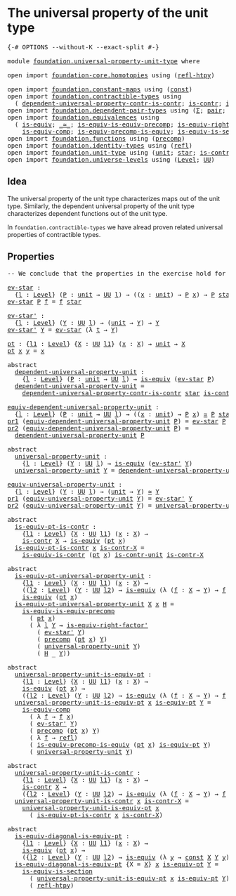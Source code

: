 # The universal property of the unit type

<pre class="Agda"><a id="52" class="Symbol">{-#</a> <a id="56" class="Keyword">OPTIONS</a> <a id="64" class="Pragma">--without-K</a> <a id="76" class="Pragma">--exact-split</a> <a id="90" class="Symbol">#-}</a>

<a id="95" class="Keyword">module</a> <a id="102" href="foundation.universal-property-unit-type.html" class="Module">foundation.universal-property-unit-type</a> <a id="142" class="Keyword">where</a>

<a id="149" class="Keyword">open</a> <a id="154" class="Keyword">import</a> <a id="161" href="foundation-core.homotopies.html" class="Module">foundation-core.homotopies</a> <a id="188" class="Keyword">using</a> <a id="194" class="Symbol">(</a><a id="195" href="foundation-core.homotopies.html#632" class="Function">refl-htpy</a><a id="204" class="Symbol">)</a>

<a id="207" class="Keyword">open</a> <a id="212" class="Keyword">import</a> <a id="219" href="foundation.constant-maps.html" class="Module">foundation.constant-maps</a> <a id="244" class="Keyword">using</a> <a id="250" class="Symbol">(</a><a id="251" href="foundation-core.constant-maps.html#203" class="Function">const</a><a id="256" class="Symbol">)</a>
<a id="258" class="Keyword">open</a> <a id="263" class="Keyword">import</a> <a id="270" href="foundation.contractible-types.html" class="Module">foundation.contractible-types</a> <a id="300" class="Keyword">using</a>
  <a id="308" class="Symbol">(</a> <a id="310" href="foundation.contractible-types.html#5299" class="Function">dependent-universal-property-contr-is-contr</a><a id="353" class="Symbol">;</a> <a id="355" href="foundation-core.contractible-types.html#925" class="Function">is-contr</a><a id="363" class="Symbol">;</a> <a id="365" href="foundation-core.contractible-types.html#3973" class="Function">is-equiv-is-contr</a><a id="382" class="Symbol">)</a>
<a id="384" class="Keyword">open</a> <a id="389" class="Keyword">import</a> <a id="396" href="foundation.dependent-pair-types.html" class="Module">foundation.dependent-pair-types</a> <a id="428" class="Keyword">using</a> <a id="434" class="Symbol">(</a><a id="435" href="foundation-core.dependent-pair-types.html#502" class="Record">Σ</a><a id="436" class="Symbol">;</a> <a id="438" href="foundation-core.dependent-pair-types.html#575" class="InductiveConstructor">pair</a><a id="442" class="Symbol">;</a> <a id="444" href="foundation-core.dependent-pair-types.html#592" class="Field">pr1</a><a id="447" class="Symbol">;</a> <a id="449" href="foundation-core.dependent-pair-types.html#604" class="Field">pr2</a><a id="452" class="Symbol">)</a>
<a id="454" class="Keyword">open</a> <a id="459" class="Keyword">import</a> <a id="466" href="foundation.equivalences.html" class="Module">foundation.equivalences</a> <a id="490" class="Keyword">using</a>
  <a id="498" class="Symbol">(</a> <a id="500" href="foundation-core.equivalences.html#1542" class="Function">is-equiv</a><a id="508" class="Symbol">;</a> <a id="510" href="foundation-core.equivalences.html#1607" class="Function Operator">_≃_</a><a id="513" class="Symbol">;</a> <a id="515" href="foundation.equivalences.html#10763" class="Function">is-equiv-is-equiv-precomp</a><a id="540" class="Symbol">;</a> <a id="542" href="foundation-core.equivalences.html#9622" class="Function">is-equiv-right-factor&#39;</a><a id="564" class="Symbol">;</a>
    <a id="570" href="foundation-core.equivalences.html#7183" class="Function">is-equiv-comp</a><a id="583" class="Symbol">;</a> <a id="585" href="foundation.equivalences.html#9061" class="Function">is-equiv-precomp-is-equiv</a><a id="610" class="Symbol">;</a> <a id="612" href="foundation-core.equivalences.html#11889" class="Function">is-equiv-is-section</a><a id="631" class="Symbol">)</a>
<a id="633" class="Keyword">open</a> <a id="638" class="Keyword">import</a> <a id="645" href="foundation.functions.html" class="Module">foundation.functions</a> <a id="666" class="Keyword">using</a> <a id="672" class="Symbol">(</a><a id="673" href="foundation-core.functions.html#925" class="Function">precomp</a><a id="680" class="Symbol">)</a>
<a id="682" class="Keyword">open</a> <a id="687" class="Keyword">import</a> <a id="694" href="foundation.identity-types.html" class="Module">foundation.identity-types</a> <a id="720" class="Keyword">using</a> <a id="726" class="Symbol">(</a><a id="727" href="foundation-core.identity-types.html#694" class="InductiveConstructor">refl</a><a id="731" class="Symbol">)</a>
<a id="733" class="Keyword">open</a> <a id="738" class="Keyword">import</a> <a id="745" href="foundation.unit-type.html" class="Module">foundation.unit-type</a> <a id="766" class="Keyword">using</a> <a id="772" class="Symbol">(</a><a id="773" href="foundation.unit-type.html#975" class="Datatype">unit</a><a id="777" class="Symbol">;</a> <a id="779" href="foundation.unit-type.html#999" class="InductiveConstructor">star</a><a id="783" class="Symbol">;</a> <a id="785" href="foundation.unit-type.html#1534" class="Function">is-contr-unit</a><a id="798" class="Symbol">)</a>
<a id="800" class="Keyword">open</a> <a id="805" class="Keyword">import</a> <a id="812" href="foundation.universe-levels.html" class="Module">foundation.universe-levels</a> <a id="839" class="Keyword">using</a> <a id="845" class="Symbol">(</a><a id="846" href="Agda.Primitive.html#597" class="Postulate">Level</a><a id="851" class="Symbol">;</a> <a id="853" href="foundation-core.universe-levels.html#222" class="Primitive">UU</a><a id="855" class="Symbol">)</a>
</pre>
## Idea

The universal property of the unit type characterizes maps out of the unit type. Similarly, the dependent universal property of the unit type characterizes dependent functions out of the unit type.

In `foundation.contractible-types` we have alread proven related universal properties of contractible types.

## Properties

<pre class="Agda"><a id="1203" class="Comment">-- We conclude that the properties in the exercise hold for the unit type</a>

<a id="ev-star"></a><a id="1278" href="foundation.universal-property-unit-type.html#1278" class="Function">ev-star</a> <a id="1286" class="Symbol">:</a>
  <a id="1290" class="Symbol">{</a><a id="1291" href="foundation.universal-property-unit-type.html#1291" class="Bound">l</a> <a id="1293" class="Symbol">:</a> <a id="1295" href="Agda.Primitive.html#597" class="Postulate">Level</a><a id="1300" class="Symbol">}</a> <a id="1302" class="Symbol">(</a><a id="1303" href="foundation.universal-property-unit-type.html#1303" class="Bound">P</a> <a id="1305" class="Symbol">:</a> <a id="1307" href="foundation.unit-type.html#975" class="Datatype">unit</a> <a id="1312" class="Symbol">→</a> <a id="1314" href="foundation-core.universe-levels.html#222" class="Primitive">UU</a> <a id="1317" href="foundation.universal-property-unit-type.html#1291" class="Bound">l</a><a id="1318" class="Symbol">)</a> <a id="1320" class="Symbol">→</a> <a id="1322" class="Symbol">((</a><a id="1324" href="foundation.universal-property-unit-type.html#1324" class="Bound">x</a> <a id="1326" class="Symbol">:</a> <a id="1328" href="foundation.unit-type.html#975" class="Datatype">unit</a><a id="1332" class="Symbol">)</a> <a id="1334" class="Symbol">→</a> <a id="1336" href="foundation.universal-property-unit-type.html#1303" class="Bound">P</a> <a id="1338" href="foundation.universal-property-unit-type.html#1324" class="Bound">x</a><a id="1339" class="Symbol">)</a> <a id="1341" class="Symbol">→</a> <a id="1343" href="foundation.universal-property-unit-type.html#1303" class="Bound">P</a> <a id="1345" href="foundation.unit-type.html#999" class="InductiveConstructor">star</a>
<a id="1350" href="foundation.universal-property-unit-type.html#1278" class="Function">ev-star</a> <a id="1358" href="foundation.universal-property-unit-type.html#1358" class="Bound">P</a> <a id="1360" href="foundation.universal-property-unit-type.html#1360" class="Bound">f</a> <a id="1362" class="Symbol">=</a> <a id="1364" href="foundation.universal-property-unit-type.html#1360" class="Bound">f</a> <a id="1366" href="foundation.unit-type.html#999" class="InductiveConstructor">star</a>

<a id="ev-star&#39;"></a><a id="1372" href="foundation.universal-property-unit-type.html#1372" class="Function">ev-star&#39;</a> <a id="1381" class="Symbol">:</a>
  <a id="1385" class="Symbol">{</a><a id="1386" href="foundation.universal-property-unit-type.html#1386" class="Bound">l</a> <a id="1388" class="Symbol">:</a> <a id="1390" href="Agda.Primitive.html#597" class="Postulate">Level</a><a id="1395" class="Symbol">}</a> <a id="1397" class="Symbol">(</a><a id="1398" href="foundation.universal-property-unit-type.html#1398" class="Bound">Y</a> <a id="1400" class="Symbol">:</a> <a id="1402" href="foundation-core.universe-levels.html#222" class="Primitive">UU</a> <a id="1405" href="foundation.universal-property-unit-type.html#1386" class="Bound">l</a><a id="1406" class="Symbol">)</a> <a id="1408" class="Symbol">→</a> <a id="1410" class="Symbol">(</a><a id="1411" href="foundation.unit-type.html#975" class="Datatype">unit</a> <a id="1416" class="Symbol">→</a> <a id="1418" href="foundation.universal-property-unit-type.html#1398" class="Bound">Y</a><a id="1419" class="Symbol">)</a> <a id="1421" class="Symbol">→</a> <a id="1423" href="foundation.universal-property-unit-type.html#1398" class="Bound">Y</a>
<a id="1425" href="foundation.universal-property-unit-type.html#1372" class="Function">ev-star&#39;</a> <a id="1434" href="foundation.universal-property-unit-type.html#1434" class="Bound">Y</a> <a id="1436" class="Symbol">=</a> <a id="1438" href="foundation.universal-property-unit-type.html#1278" class="Function">ev-star</a> <a id="1446" class="Symbol">(λ</a> <a id="1449" href="foundation.universal-property-unit-type.html#1449" class="Bound">t</a> <a id="1451" class="Symbol">→</a> <a id="1453" href="foundation.universal-property-unit-type.html#1434" class="Bound">Y</a><a id="1454" class="Symbol">)</a>

<a id="pt"></a><a id="1457" href="foundation.universal-property-unit-type.html#1457" class="Function">pt</a> <a id="1460" class="Symbol">:</a> <a id="1462" class="Symbol">{</a><a id="1463" href="foundation.universal-property-unit-type.html#1463" class="Bound">l1</a> <a id="1466" class="Symbol">:</a> <a id="1468" href="Agda.Primitive.html#597" class="Postulate">Level</a><a id="1473" class="Symbol">}</a> <a id="1475" class="Symbol">{</a><a id="1476" href="foundation.universal-property-unit-type.html#1476" class="Bound">X</a> <a id="1478" class="Symbol">:</a> <a id="1480" href="foundation-core.universe-levels.html#222" class="Primitive">UU</a> <a id="1483" href="foundation.universal-property-unit-type.html#1463" class="Bound">l1</a><a id="1485" class="Symbol">}</a> <a id="1487" class="Symbol">(</a><a id="1488" href="foundation.universal-property-unit-type.html#1488" class="Bound">x</a> <a id="1490" class="Symbol">:</a> <a id="1492" href="foundation.universal-property-unit-type.html#1476" class="Bound">X</a><a id="1493" class="Symbol">)</a> <a id="1495" class="Symbol">→</a> <a id="1497" href="foundation.unit-type.html#975" class="Datatype">unit</a> <a id="1502" class="Symbol">→</a> <a id="1504" href="foundation.universal-property-unit-type.html#1476" class="Bound">X</a>
<a id="1506" href="foundation.universal-property-unit-type.html#1457" class="Function">pt</a> <a id="1509" href="foundation.universal-property-unit-type.html#1509" class="Bound">x</a> <a id="1511" href="foundation.universal-property-unit-type.html#1511" class="Bound">y</a> <a id="1513" class="Symbol">=</a> <a id="1515" href="foundation.universal-property-unit-type.html#1509" class="Bound">x</a>

<a id="1518" class="Keyword">abstract</a>
  <a id="dependent-universal-property-unit"></a><a id="1529" href="foundation.universal-property-unit-type.html#1529" class="Function">dependent-universal-property-unit</a> <a id="1563" class="Symbol">:</a>
    <a id="1569" class="Symbol">{</a><a id="1570" href="foundation.universal-property-unit-type.html#1570" class="Bound">l</a> <a id="1572" class="Symbol">:</a> <a id="1574" href="Agda.Primitive.html#597" class="Postulate">Level</a><a id="1579" class="Symbol">}</a> <a id="1581" class="Symbol">(</a><a id="1582" href="foundation.universal-property-unit-type.html#1582" class="Bound">P</a> <a id="1584" class="Symbol">:</a> <a id="1586" href="foundation.unit-type.html#975" class="Datatype">unit</a> <a id="1591" class="Symbol">→</a> <a id="1593" href="foundation-core.universe-levels.html#222" class="Primitive">UU</a> <a id="1596" href="foundation.universal-property-unit-type.html#1570" class="Bound">l</a><a id="1597" class="Symbol">)</a> <a id="1599" class="Symbol">→</a> <a id="1601" href="foundation-core.equivalences.html#1542" class="Function">is-equiv</a> <a id="1610" class="Symbol">(</a><a id="1611" href="foundation.universal-property-unit-type.html#1278" class="Function">ev-star</a> <a id="1619" href="foundation.universal-property-unit-type.html#1582" class="Bound">P</a><a id="1620" class="Symbol">)</a>
  <a id="1624" href="foundation.universal-property-unit-type.html#1529" class="Function">dependent-universal-property-unit</a> <a id="1658" class="Symbol">=</a>
    <a id="1664" href="foundation.contractible-types.html#5299" class="Function">dependent-universal-property-contr-is-contr</a> <a id="1708" href="foundation.unit-type.html#999" class="InductiveConstructor">star</a> <a id="1713" href="foundation.unit-type.html#1534" class="Function">is-contr-unit</a>

<a id="equiv-dependent-universal-property-unit"></a><a id="1728" href="foundation.universal-property-unit-type.html#1728" class="Function">equiv-dependent-universal-property-unit</a> <a id="1768" class="Symbol">:</a>
  <a id="1772" class="Symbol">{</a><a id="1773" href="foundation.universal-property-unit-type.html#1773" class="Bound">l</a> <a id="1775" class="Symbol">:</a> <a id="1777" href="Agda.Primitive.html#597" class="Postulate">Level</a><a id="1782" class="Symbol">}</a> <a id="1784" class="Symbol">(</a><a id="1785" href="foundation.universal-property-unit-type.html#1785" class="Bound">P</a> <a id="1787" class="Symbol">:</a> <a id="1789" href="foundation.unit-type.html#975" class="Datatype">unit</a> <a id="1794" class="Symbol">→</a> <a id="1796" href="foundation-core.universe-levels.html#222" class="Primitive">UU</a> <a id="1799" href="foundation.universal-property-unit-type.html#1773" class="Bound">l</a><a id="1800" class="Symbol">)</a> <a id="1802" class="Symbol">→</a> <a id="1804" class="Symbol">((</a><a id="1806" href="foundation.universal-property-unit-type.html#1806" class="Bound">x</a> <a id="1808" class="Symbol">:</a> <a id="1810" href="foundation.unit-type.html#975" class="Datatype">unit</a><a id="1814" class="Symbol">)</a> <a id="1816" class="Symbol">→</a> <a id="1818" href="foundation.universal-property-unit-type.html#1785" class="Bound">P</a> <a id="1820" href="foundation.universal-property-unit-type.html#1806" class="Bound">x</a><a id="1821" class="Symbol">)</a> <a id="1823" href="foundation-core.equivalences.html#1607" class="Function Operator">≃</a> <a id="1825" href="foundation.universal-property-unit-type.html#1785" class="Bound">P</a> <a id="1827" href="foundation.unit-type.html#999" class="InductiveConstructor">star</a>
<a id="1832" href="foundation-core.dependent-pair-types.html#592" class="Field">pr1</a> <a id="1836" class="Symbol">(</a><a id="1837" href="foundation.universal-property-unit-type.html#1728" class="Function">equiv-dependent-universal-property-unit</a> <a id="1877" href="foundation.universal-property-unit-type.html#1877" class="Bound">P</a><a id="1878" class="Symbol">)</a> <a id="1880" class="Symbol">=</a> <a id="1882" href="foundation.universal-property-unit-type.html#1278" class="Function">ev-star</a> <a id="1890" href="foundation.universal-property-unit-type.html#1877" class="Bound">P</a>
<a id="1892" href="foundation-core.dependent-pair-types.html#604" class="Field">pr2</a> <a id="1896" class="Symbol">(</a><a id="1897" href="foundation.universal-property-unit-type.html#1728" class="Function">equiv-dependent-universal-property-unit</a> <a id="1937" href="foundation.universal-property-unit-type.html#1937" class="Bound">P</a><a id="1938" class="Symbol">)</a> <a id="1940" class="Symbol">=</a>
  <a id="1944" href="foundation.universal-property-unit-type.html#1529" class="Function">dependent-universal-property-unit</a> <a id="1978" href="foundation.universal-property-unit-type.html#1937" class="Bound">P</a>

<a id="1981" class="Keyword">abstract</a>
  <a id="universal-property-unit"></a><a id="1992" href="foundation.universal-property-unit-type.html#1992" class="Function">universal-property-unit</a> <a id="2016" class="Symbol">:</a>
    <a id="2022" class="Symbol">{</a><a id="2023" href="foundation.universal-property-unit-type.html#2023" class="Bound">l</a> <a id="2025" class="Symbol">:</a> <a id="2027" href="Agda.Primitive.html#597" class="Postulate">Level</a><a id="2032" class="Symbol">}</a> <a id="2034" class="Symbol">(</a><a id="2035" href="foundation.universal-property-unit-type.html#2035" class="Bound">Y</a> <a id="2037" class="Symbol">:</a> <a id="2039" href="foundation-core.universe-levels.html#222" class="Primitive">UU</a> <a id="2042" href="foundation.universal-property-unit-type.html#2023" class="Bound">l</a><a id="2043" class="Symbol">)</a> <a id="2045" class="Symbol">→</a> <a id="2047" href="foundation-core.equivalences.html#1542" class="Function">is-equiv</a> <a id="2056" class="Symbol">(</a><a id="2057" href="foundation.universal-property-unit-type.html#1372" class="Function">ev-star&#39;</a> <a id="2066" href="foundation.universal-property-unit-type.html#2035" class="Bound">Y</a><a id="2067" class="Symbol">)</a>
  <a id="2071" href="foundation.universal-property-unit-type.html#1992" class="Function">universal-property-unit</a> <a id="2095" href="foundation.universal-property-unit-type.html#2095" class="Bound">Y</a> <a id="2097" class="Symbol">=</a> <a id="2099" href="foundation.universal-property-unit-type.html#1529" class="Function">dependent-universal-property-unit</a> <a id="2133" class="Symbol">(λ</a> <a id="2136" href="foundation.universal-property-unit-type.html#2136" class="Bound">t</a> <a id="2138" class="Symbol">→</a> <a id="2140" href="foundation.universal-property-unit-type.html#2095" class="Bound">Y</a><a id="2141" class="Symbol">)</a>

<a id="equiv-universal-property-unit"></a><a id="2144" href="foundation.universal-property-unit-type.html#2144" class="Function">equiv-universal-property-unit</a> <a id="2174" class="Symbol">:</a>
  <a id="2178" class="Symbol">{</a><a id="2179" href="foundation.universal-property-unit-type.html#2179" class="Bound">l</a> <a id="2181" class="Symbol">:</a> <a id="2183" href="Agda.Primitive.html#597" class="Postulate">Level</a><a id="2188" class="Symbol">}</a> <a id="2190" class="Symbol">(</a><a id="2191" href="foundation.universal-property-unit-type.html#2191" class="Bound">Y</a> <a id="2193" class="Symbol">:</a> <a id="2195" href="foundation-core.universe-levels.html#222" class="Primitive">UU</a> <a id="2198" href="foundation.universal-property-unit-type.html#2179" class="Bound">l</a><a id="2199" class="Symbol">)</a> <a id="2201" class="Symbol">→</a> <a id="2203" class="Symbol">(</a><a id="2204" href="foundation.unit-type.html#975" class="Datatype">unit</a> <a id="2209" class="Symbol">→</a> <a id="2211" href="foundation.universal-property-unit-type.html#2191" class="Bound">Y</a><a id="2212" class="Symbol">)</a> <a id="2214" href="foundation-core.equivalences.html#1607" class="Function Operator">≃</a> <a id="2216" href="foundation.universal-property-unit-type.html#2191" class="Bound">Y</a>
<a id="2218" href="foundation-core.dependent-pair-types.html#592" class="Field">pr1</a> <a id="2222" class="Symbol">(</a><a id="2223" href="foundation.universal-property-unit-type.html#2144" class="Function">equiv-universal-property-unit</a> <a id="2253" href="foundation.universal-property-unit-type.html#2253" class="Bound">Y</a><a id="2254" class="Symbol">)</a> <a id="2256" class="Symbol">=</a> <a id="2258" href="foundation.universal-property-unit-type.html#1372" class="Function">ev-star&#39;</a> <a id="2267" href="foundation.universal-property-unit-type.html#2253" class="Bound">Y</a>
<a id="2269" href="foundation-core.dependent-pair-types.html#604" class="Field">pr2</a> <a id="2273" class="Symbol">(</a><a id="2274" href="foundation.universal-property-unit-type.html#2144" class="Function">equiv-universal-property-unit</a> <a id="2304" href="foundation.universal-property-unit-type.html#2304" class="Bound">Y</a><a id="2305" class="Symbol">)</a> <a id="2307" class="Symbol">=</a> <a id="2309" href="foundation.universal-property-unit-type.html#1992" class="Function">universal-property-unit</a> <a id="2333" href="foundation.universal-property-unit-type.html#2304" class="Bound">Y</a>

<a id="2336" class="Keyword">abstract</a>
  <a id="is-equiv-pt-is-contr"></a><a id="2347" href="foundation.universal-property-unit-type.html#2347" class="Function">is-equiv-pt-is-contr</a> <a id="2368" class="Symbol">:</a>
    <a id="2374" class="Symbol">{</a><a id="2375" href="foundation.universal-property-unit-type.html#2375" class="Bound">l1</a> <a id="2378" class="Symbol">:</a> <a id="2380" href="Agda.Primitive.html#597" class="Postulate">Level</a><a id="2385" class="Symbol">}</a> <a id="2387" class="Symbol">{</a><a id="2388" href="foundation.universal-property-unit-type.html#2388" class="Bound">X</a> <a id="2390" class="Symbol">:</a> <a id="2392" href="foundation-core.universe-levels.html#222" class="Primitive">UU</a> <a id="2395" href="foundation.universal-property-unit-type.html#2375" class="Bound">l1</a><a id="2397" class="Symbol">}</a> <a id="2399" class="Symbol">(</a><a id="2400" href="foundation.universal-property-unit-type.html#2400" class="Bound">x</a> <a id="2402" class="Symbol">:</a> <a id="2404" href="foundation.universal-property-unit-type.html#2388" class="Bound">X</a><a id="2405" class="Symbol">)</a> <a id="2407" class="Symbol">→</a>
    <a id="2413" href="foundation-core.contractible-types.html#925" class="Function">is-contr</a> <a id="2422" href="foundation.universal-property-unit-type.html#2388" class="Bound">X</a> <a id="2424" class="Symbol">→</a> <a id="2426" href="foundation-core.equivalences.html#1542" class="Function">is-equiv</a> <a id="2435" class="Symbol">(</a><a id="2436" href="foundation.universal-property-unit-type.html#1457" class="Function">pt</a> <a id="2439" href="foundation.universal-property-unit-type.html#2400" class="Bound">x</a><a id="2440" class="Symbol">)</a>
  <a id="2444" href="foundation.universal-property-unit-type.html#2347" class="Function">is-equiv-pt-is-contr</a> <a id="2465" href="foundation.universal-property-unit-type.html#2465" class="Bound">x</a> <a id="2467" href="foundation.universal-property-unit-type.html#2467" class="Bound">is-contr-X</a> <a id="2478" class="Symbol">=</a>
    <a id="2484" href="foundation-core.contractible-types.html#3973" class="Function">is-equiv-is-contr</a> <a id="2502" class="Symbol">(</a><a id="2503" href="foundation.universal-property-unit-type.html#1457" class="Function">pt</a> <a id="2506" href="foundation.universal-property-unit-type.html#2465" class="Bound">x</a><a id="2507" class="Symbol">)</a> <a id="2509" href="foundation.unit-type.html#1534" class="Function">is-contr-unit</a> <a id="2523" href="foundation.universal-property-unit-type.html#2467" class="Bound">is-contr-X</a>

<a id="2535" class="Keyword">abstract</a>
  <a id="is-equiv-pt-universal-property-unit"></a><a id="2546" href="foundation.universal-property-unit-type.html#2546" class="Function">is-equiv-pt-universal-property-unit</a> <a id="2582" class="Symbol">:</a>
    <a id="2588" class="Symbol">{</a><a id="2589" href="foundation.universal-property-unit-type.html#2589" class="Bound">l1</a> <a id="2592" class="Symbol">:</a> <a id="2594" href="Agda.Primitive.html#597" class="Postulate">Level</a><a id="2599" class="Symbol">}</a> <a id="2601" class="Symbol">(</a><a id="2602" href="foundation.universal-property-unit-type.html#2602" class="Bound">X</a> <a id="2604" class="Symbol">:</a> <a id="2606" href="foundation-core.universe-levels.html#222" class="Primitive">UU</a> <a id="2609" href="foundation.universal-property-unit-type.html#2589" class="Bound">l1</a><a id="2611" class="Symbol">)</a> <a id="2613" class="Symbol">(</a><a id="2614" href="foundation.universal-property-unit-type.html#2614" class="Bound">x</a> <a id="2616" class="Symbol">:</a> <a id="2618" href="foundation.universal-property-unit-type.html#2602" class="Bound">X</a><a id="2619" class="Symbol">)</a> <a id="2621" class="Symbol">→</a>
    <a id="2627" class="Symbol">((</a><a id="2629" href="foundation.universal-property-unit-type.html#2629" class="Bound">l2</a> <a id="2632" class="Symbol">:</a> <a id="2634" href="Agda.Primitive.html#597" class="Postulate">Level</a><a id="2639" class="Symbol">)</a> <a id="2641" class="Symbol">(</a><a id="2642" href="foundation.universal-property-unit-type.html#2642" class="Bound">Y</a> <a id="2644" class="Symbol">:</a> <a id="2646" href="foundation-core.universe-levels.html#222" class="Primitive">UU</a> <a id="2649" href="foundation.universal-property-unit-type.html#2629" class="Bound">l2</a><a id="2651" class="Symbol">)</a> <a id="2653" class="Symbol">→</a> <a id="2655" href="foundation-core.equivalences.html#1542" class="Function">is-equiv</a> <a id="2664" class="Symbol">(λ</a> <a id="2667" class="Symbol">(</a><a id="2668" href="foundation.universal-property-unit-type.html#2668" class="Bound">f</a> <a id="2670" class="Symbol">:</a> <a id="2672" href="foundation.universal-property-unit-type.html#2602" class="Bound">X</a> <a id="2674" class="Symbol">→</a> <a id="2676" href="foundation.universal-property-unit-type.html#2642" class="Bound">Y</a><a id="2677" class="Symbol">)</a> <a id="2679" class="Symbol">→</a> <a id="2681" href="foundation.universal-property-unit-type.html#2668" class="Bound">f</a> <a id="2683" href="foundation.universal-property-unit-type.html#2614" class="Bound">x</a><a id="2684" class="Symbol">))</a> <a id="2687" class="Symbol">→</a>
    <a id="2693" href="foundation-core.equivalences.html#1542" class="Function">is-equiv</a> <a id="2702" class="Symbol">(</a><a id="2703" href="foundation.universal-property-unit-type.html#1457" class="Function">pt</a> <a id="2706" href="foundation.universal-property-unit-type.html#2614" class="Bound">x</a><a id="2707" class="Symbol">)</a>
  <a id="2711" href="foundation.universal-property-unit-type.html#2546" class="Function">is-equiv-pt-universal-property-unit</a> <a id="2747" href="foundation.universal-property-unit-type.html#2747" class="Bound">X</a> <a id="2749" href="foundation.universal-property-unit-type.html#2749" class="Bound">x</a> <a id="2751" href="foundation.universal-property-unit-type.html#2751" class="Bound">H</a> <a id="2753" class="Symbol">=</a>
    <a id="2759" href="foundation.equivalences.html#10763" class="Function">is-equiv-is-equiv-precomp</a>
      <a id="2791" class="Symbol">(</a> <a id="2793" href="foundation.universal-property-unit-type.html#1457" class="Function">pt</a> <a id="2796" href="foundation.universal-property-unit-type.html#2749" class="Bound">x</a><a id="2797" class="Symbol">)</a>
      <a id="2805" class="Symbol">(</a> <a id="2807" class="Symbol">λ</a> <a id="2809" href="foundation.universal-property-unit-type.html#2809" class="Bound">l</a> <a id="2811" href="foundation.universal-property-unit-type.html#2811" class="Bound">Y</a> <a id="2813" class="Symbol">→</a> <a id="2815" href="foundation-core.equivalences.html#9622" class="Function">is-equiv-right-factor&#39;</a>
        <a id="2846" class="Symbol">(</a> <a id="2848" href="foundation.universal-property-unit-type.html#1372" class="Function">ev-star&#39;</a> <a id="2857" href="foundation.universal-property-unit-type.html#2811" class="Bound">Y</a><a id="2858" class="Symbol">)</a>
        <a id="2868" class="Symbol">(</a> <a id="2870" href="foundation-core.functions.html#925" class="Function">precomp</a> <a id="2878" class="Symbol">(</a><a id="2879" href="foundation.universal-property-unit-type.html#1457" class="Function">pt</a> <a id="2882" href="foundation.universal-property-unit-type.html#2749" class="Bound">x</a><a id="2883" class="Symbol">)</a> <a id="2885" href="foundation.universal-property-unit-type.html#2811" class="Bound">Y</a><a id="2886" class="Symbol">)</a>
        <a id="2896" class="Symbol">(</a> <a id="2898" href="foundation.universal-property-unit-type.html#1992" class="Function">universal-property-unit</a> <a id="2922" href="foundation.universal-property-unit-type.html#2811" class="Bound">Y</a><a id="2923" class="Symbol">)</a>
        <a id="2933" class="Symbol">(</a> <a id="2935" href="foundation.universal-property-unit-type.html#2751" class="Bound">H</a> <a id="2937" class="Symbol">_</a> <a id="2939" href="foundation.universal-property-unit-type.html#2811" class="Bound">Y</a><a id="2940" class="Symbol">))</a>

<a id="2944" class="Keyword">abstract</a>
  <a id="universal-property-unit-is-equiv-pt"></a><a id="2955" href="foundation.universal-property-unit-type.html#2955" class="Function">universal-property-unit-is-equiv-pt</a> <a id="2991" class="Symbol">:</a>
    <a id="2997" class="Symbol">{</a><a id="2998" href="foundation.universal-property-unit-type.html#2998" class="Bound">l1</a> <a id="3001" class="Symbol">:</a> <a id="3003" href="Agda.Primitive.html#597" class="Postulate">Level</a><a id="3008" class="Symbol">}</a> <a id="3010" class="Symbol">{</a><a id="3011" href="foundation.universal-property-unit-type.html#3011" class="Bound">X</a> <a id="3013" class="Symbol">:</a> <a id="3015" href="foundation-core.universe-levels.html#222" class="Primitive">UU</a> <a id="3018" href="foundation.universal-property-unit-type.html#2998" class="Bound">l1</a><a id="3020" class="Symbol">}</a> <a id="3022" class="Symbol">(</a><a id="3023" href="foundation.universal-property-unit-type.html#3023" class="Bound">x</a> <a id="3025" class="Symbol">:</a> <a id="3027" href="foundation.universal-property-unit-type.html#3011" class="Bound">X</a><a id="3028" class="Symbol">)</a> <a id="3030" class="Symbol">→</a>
    <a id="3036" href="foundation-core.equivalences.html#1542" class="Function">is-equiv</a> <a id="3045" class="Symbol">(</a><a id="3046" href="foundation.universal-property-unit-type.html#1457" class="Function">pt</a> <a id="3049" href="foundation.universal-property-unit-type.html#3023" class="Bound">x</a><a id="3050" class="Symbol">)</a> <a id="3052" class="Symbol">→</a>
    <a id="3058" class="Symbol">({</a><a id="3060" href="foundation.universal-property-unit-type.html#3060" class="Bound">l2</a> <a id="3063" class="Symbol">:</a> <a id="3065" href="Agda.Primitive.html#597" class="Postulate">Level</a><a id="3070" class="Symbol">}</a> <a id="3072" class="Symbol">(</a><a id="3073" href="foundation.universal-property-unit-type.html#3073" class="Bound">Y</a> <a id="3075" class="Symbol">:</a> <a id="3077" href="foundation-core.universe-levels.html#222" class="Primitive">UU</a> <a id="3080" href="foundation.universal-property-unit-type.html#3060" class="Bound">l2</a><a id="3082" class="Symbol">)</a> <a id="3084" class="Symbol">→</a> <a id="3086" href="foundation-core.equivalences.html#1542" class="Function">is-equiv</a> <a id="3095" class="Symbol">(λ</a> <a id="3098" class="Symbol">(</a><a id="3099" href="foundation.universal-property-unit-type.html#3099" class="Bound">f</a> <a id="3101" class="Symbol">:</a> <a id="3103" href="foundation.universal-property-unit-type.html#3011" class="Bound">X</a> <a id="3105" class="Symbol">→</a> <a id="3107" href="foundation.universal-property-unit-type.html#3073" class="Bound">Y</a><a id="3108" class="Symbol">)</a> <a id="3110" class="Symbol">→</a> <a id="3112" href="foundation.universal-property-unit-type.html#3099" class="Bound">f</a> <a id="3114" href="foundation.universal-property-unit-type.html#3023" class="Bound">x</a><a id="3115" class="Symbol">))</a>
  <a id="3120" href="foundation.universal-property-unit-type.html#2955" class="Function">universal-property-unit-is-equiv-pt</a> <a id="3156" href="foundation.universal-property-unit-type.html#3156" class="Bound">x</a> <a id="3158" href="foundation.universal-property-unit-type.html#3158" class="Bound">is-equiv-pt</a> <a id="3170" href="foundation.universal-property-unit-type.html#3170" class="Bound">Y</a> <a id="3172" class="Symbol">=</a>
    <a id="3178" href="foundation-core.equivalences.html#7183" class="Function">is-equiv-comp</a>
      <a id="3198" class="Symbol">(</a> <a id="3200" class="Symbol">λ</a> <a id="3202" href="foundation.universal-property-unit-type.html#3202" class="Bound">f</a> <a id="3204" class="Symbol">→</a> <a id="3206" href="foundation.universal-property-unit-type.html#3202" class="Bound">f</a> <a id="3208" href="foundation.universal-property-unit-type.html#3156" class="Bound">x</a><a id="3209" class="Symbol">)</a>
      <a id="3217" class="Symbol">(</a> <a id="3219" href="foundation.universal-property-unit-type.html#1372" class="Function">ev-star&#39;</a> <a id="3228" href="foundation.universal-property-unit-type.html#3170" class="Bound">Y</a><a id="3229" class="Symbol">)</a>
      <a id="3237" class="Symbol">(</a> <a id="3239" href="foundation-core.functions.html#925" class="Function">precomp</a> <a id="3247" class="Symbol">(</a><a id="3248" href="foundation.universal-property-unit-type.html#1457" class="Function">pt</a> <a id="3251" href="foundation.universal-property-unit-type.html#3156" class="Bound">x</a><a id="3252" class="Symbol">)</a> <a id="3254" href="foundation.universal-property-unit-type.html#3170" class="Bound">Y</a><a id="3255" class="Symbol">)</a>
      <a id="3263" class="Symbol">(</a> <a id="3265" class="Symbol">λ</a> <a id="3267" href="foundation.universal-property-unit-type.html#3267" class="Bound">f</a> <a id="3269" class="Symbol">→</a> <a id="3271" href="foundation-core.identity-types.html#694" class="InductiveConstructor">refl</a><a id="3275" class="Symbol">)</a>
      <a id="3283" class="Symbol">(</a> <a id="3285" href="foundation.equivalences.html#9061" class="Function">is-equiv-precomp-is-equiv</a> <a id="3311" class="Symbol">(</a><a id="3312" href="foundation.universal-property-unit-type.html#1457" class="Function">pt</a> <a id="3315" href="foundation.universal-property-unit-type.html#3156" class="Bound">x</a><a id="3316" class="Symbol">)</a> <a id="3318" href="foundation.universal-property-unit-type.html#3158" class="Bound">is-equiv-pt</a> <a id="3330" href="foundation.universal-property-unit-type.html#3170" class="Bound">Y</a><a id="3331" class="Symbol">)</a>
      <a id="3339" class="Symbol">(</a> <a id="3341" href="foundation.universal-property-unit-type.html#1992" class="Function">universal-property-unit</a> <a id="3365" href="foundation.universal-property-unit-type.html#3170" class="Bound">Y</a><a id="3366" class="Symbol">)</a>

<a id="3369" class="Keyword">abstract</a>
  <a id="universal-property-unit-is-contr"></a><a id="3380" href="foundation.universal-property-unit-type.html#3380" class="Function">universal-property-unit-is-contr</a> <a id="3413" class="Symbol">:</a>
    <a id="3419" class="Symbol">{</a><a id="3420" href="foundation.universal-property-unit-type.html#3420" class="Bound">l1</a> <a id="3423" class="Symbol">:</a> <a id="3425" href="Agda.Primitive.html#597" class="Postulate">Level</a><a id="3430" class="Symbol">}</a> <a id="3432" class="Symbol">{</a><a id="3433" href="foundation.universal-property-unit-type.html#3433" class="Bound">X</a> <a id="3435" class="Symbol">:</a> <a id="3437" href="foundation-core.universe-levels.html#222" class="Primitive">UU</a> <a id="3440" href="foundation.universal-property-unit-type.html#3420" class="Bound">l1</a><a id="3442" class="Symbol">}</a> <a id="3444" class="Symbol">(</a><a id="3445" href="foundation.universal-property-unit-type.html#3445" class="Bound">x</a> <a id="3447" class="Symbol">:</a> <a id="3449" href="foundation.universal-property-unit-type.html#3433" class="Bound">X</a><a id="3450" class="Symbol">)</a> <a id="3452" class="Symbol">→</a>
    <a id="3458" href="foundation-core.contractible-types.html#925" class="Function">is-contr</a> <a id="3467" href="foundation.universal-property-unit-type.html#3433" class="Bound">X</a> <a id="3469" class="Symbol">→</a>
    <a id="3475" class="Symbol">({</a><a id="3477" href="foundation.universal-property-unit-type.html#3477" class="Bound">l2</a> <a id="3480" class="Symbol">:</a> <a id="3482" href="Agda.Primitive.html#597" class="Postulate">Level</a><a id="3487" class="Symbol">}</a> <a id="3489" class="Symbol">(</a><a id="3490" href="foundation.universal-property-unit-type.html#3490" class="Bound">Y</a> <a id="3492" class="Symbol">:</a> <a id="3494" href="foundation-core.universe-levels.html#222" class="Primitive">UU</a> <a id="3497" href="foundation.universal-property-unit-type.html#3477" class="Bound">l2</a><a id="3499" class="Symbol">)</a> <a id="3501" class="Symbol">→</a> <a id="3503" href="foundation-core.equivalences.html#1542" class="Function">is-equiv</a> <a id="3512" class="Symbol">(λ</a> <a id="3515" class="Symbol">(</a><a id="3516" href="foundation.universal-property-unit-type.html#3516" class="Bound">f</a> <a id="3518" class="Symbol">:</a> <a id="3520" href="foundation.universal-property-unit-type.html#3433" class="Bound">X</a> <a id="3522" class="Symbol">→</a> <a id="3524" href="foundation.universal-property-unit-type.html#3490" class="Bound">Y</a><a id="3525" class="Symbol">)</a> <a id="3527" class="Symbol">→</a> <a id="3529" href="foundation.universal-property-unit-type.html#3516" class="Bound">f</a> <a id="3531" href="foundation.universal-property-unit-type.html#3445" class="Bound">x</a><a id="3532" class="Symbol">))</a>
  <a id="3537" href="foundation.universal-property-unit-type.html#3380" class="Function">universal-property-unit-is-contr</a> <a id="3570" href="foundation.universal-property-unit-type.html#3570" class="Bound">x</a> <a id="3572" href="foundation.universal-property-unit-type.html#3572" class="Bound">is-contr-X</a> <a id="3583" class="Symbol">=</a>
    <a id="3589" href="foundation.universal-property-unit-type.html#2955" class="Function">universal-property-unit-is-equiv-pt</a> <a id="3625" href="foundation.universal-property-unit-type.html#3570" class="Bound">x</a>
      <a id="3633" class="Symbol">(</a> <a id="3635" href="foundation.universal-property-unit-type.html#2347" class="Function">is-equiv-pt-is-contr</a> <a id="3656" href="foundation.universal-property-unit-type.html#3570" class="Bound">x</a> <a id="3658" href="foundation.universal-property-unit-type.html#3572" class="Bound">is-contr-X</a><a id="3668" class="Symbol">)</a>

<a id="3671" class="Keyword">abstract</a>
  <a id="is-equiv-diagonal-is-equiv-pt"></a><a id="3682" href="foundation.universal-property-unit-type.html#3682" class="Function">is-equiv-diagonal-is-equiv-pt</a> <a id="3712" class="Symbol">:</a>
    <a id="3718" class="Symbol">{</a><a id="3719" href="foundation.universal-property-unit-type.html#3719" class="Bound">l1</a> <a id="3722" class="Symbol">:</a> <a id="3724" href="Agda.Primitive.html#597" class="Postulate">Level</a><a id="3729" class="Symbol">}</a> <a id="3731" class="Symbol">{</a><a id="3732" href="foundation.universal-property-unit-type.html#3732" class="Bound">X</a> <a id="3734" class="Symbol">:</a> <a id="3736" href="foundation-core.universe-levels.html#222" class="Primitive">UU</a> <a id="3739" href="foundation.universal-property-unit-type.html#3719" class="Bound">l1</a><a id="3741" class="Symbol">}</a> <a id="3743" class="Symbol">(</a><a id="3744" href="foundation.universal-property-unit-type.html#3744" class="Bound">x</a> <a id="3746" class="Symbol">:</a> <a id="3748" href="foundation.universal-property-unit-type.html#3732" class="Bound">X</a><a id="3749" class="Symbol">)</a> <a id="3751" class="Symbol">→</a>
    <a id="3757" href="foundation-core.equivalences.html#1542" class="Function">is-equiv</a> <a id="3766" class="Symbol">(</a><a id="3767" href="foundation.universal-property-unit-type.html#1457" class="Function">pt</a> <a id="3770" href="foundation.universal-property-unit-type.html#3744" class="Bound">x</a><a id="3771" class="Symbol">)</a> <a id="3773" class="Symbol">→</a>
    <a id="3779" class="Symbol">({</a><a id="3781" href="foundation.universal-property-unit-type.html#3781" class="Bound">l2</a> <a id="3784" class="Symbol">:</a> <a id="3786" href="Agda.Primitive.html#597" class="Postulate">Level</a><a id="3791" class="Symbol">}</a> <a id="3793" class="Symbol">(</a><a id="3794" href="foundation.universal-property-unit-type.html#3794" class="Bound">Y</a> <a id="3796" class="Symbol">:</a> <a id="3798" href="foundation-core.universe-levels.html#222" class="Primitive">UU</a> <a id="3801" href="foundation.universal-property-unit-type.html#3781" class="Bound">l2</a><a id="3803" class="Symbol">)</a> <a id="3805" class="Symbol">→</a> <a id="3807" href="foundation-core.equivalences.html#1542" class="Function">is-equiv</a> <a id="3816" class="Symbol">(λ</a> <a id="3819" href="foundation.universal-property-unit-type.html#3819" class="Bound">y</a> <a id="3821" class="Symbol">→</a> <a id="3823" href="foundation-core.constant-maps.html#203" class="Function">const</a> <a id="3829" href="foundation.universal-property-unit-type.html#3732" class="Bound">X</a> <a id="3831" href="foundation.universal-property-unit-type.html#3794" class="Bound">Y</a> <a id="3833" href="foundation.universal-property-unit-type.html#3819" class="Bound">y</a><a id="3834" class="Symbol">))</a>
  <a id="3839" href="foundation.universal-property-unit-type.html#3682" class="Function">is-equiv-diagonal-is-equiv-pt</a> <a id="3869" class="Symbol">{</a><a id="3870" class="Argument">X</a> <a id="3872" class="Symbol">=</a> <a id="3874" href="foundation.universal-property-unit-type.html#3874" class="Bound">X</a><a id="3875" class="Symbol">}</a> <a id="3877" href="foundation.universal-property-unit-type.html#3877" class="Bound">x</a> <a id="3879" href="foundation.universal-property-unit-type.html#3879" class="Bound">is-equiv-pt</a> <a id="3891" href="foundation.universal-property-unit-type.html#3891" class="Bound">Y</a> <a id="3893" class="Symbol">=</a>
    <a id="3899" href="foundation-core.equivalences.html#11889" class="Function">is-equiv-is-section</a>
      <a id="3925" class="Symbol">(</a> <a id="3927" href="foundation.universal-property-unit-type.html#2955" class="Function">universal-property-unit-is-equiv-pt</a> <a id="3963" href="foundation.universal-property-unit-type.html#3877" class="Bound">x</a> <a id="3965" href="foundation.universal-property-unit-type.html#3879" class="Bound">is-equiv-pt</a> <a id="3977" href="foundation.universal-property-unit-type.html#3891" class="Bound">Y</a><a id="3978" class="Symbol">)</a>
      <a id="3986" class="Symbol">(</a> <a id="3988" href="foundation-core.homotopies.html#632" class="Function">refl-htpy</a><a id="3997" class="Symbol">)</a>
</pre>